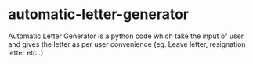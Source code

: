 # automatic-letter-generator
Automatic Letter Generator is a python code which take the input of user and gives the letter as per user convenience (eg. Leave letter, resignation letter etc..)
